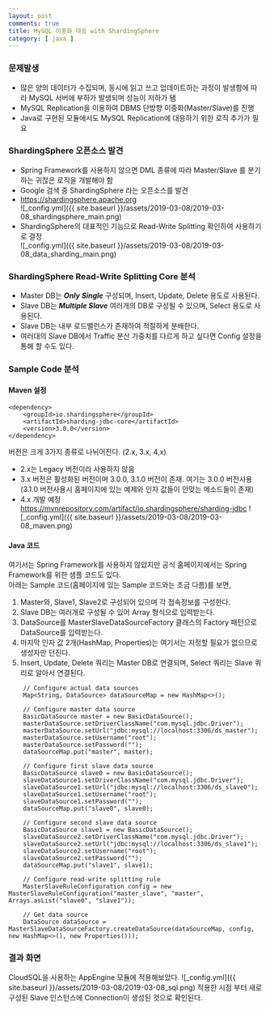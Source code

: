 ```yaml
---
layout: post
comments: true
title: MySQL 이중화 대응 with ShardingSphere
category: [ java ]
---
```


### 문제발생
* 많은 양의 데이터가 수집되며, 동시에 읽고 쓰고 업데이트하는 과정이 발생함에 따라 MySQL 서버에 부하가 발생되며 성능이 저하가 됌  
* MySQL Replication을 이용하여 DBMS 단방향 이중화(Master/Slave)를 진행  
* Java로 구현된 모듈에서도 MySQL Replication에 대응하기 위한 로직 추가가 필요  

### ShardingSphere 오픈소스 발견 
* Spring Framework를 사용하지 않으면 DML 종류에 따라 Master/Slave 를 분기하는 귀찮은 로직을 개발해야 함  
* Google 검색 중 ShardingSphere 라는 오픈소스를 발견  
* <https://shardingsphere.apache.org>      
![_config.yml]({{ site.baseurl }}/assets/2019-03-08/2019-03-08_shardingsphere_main.png)  
* ShardingSphere의 대표적인 기능으로 Read-Write Splitting 확인하여 사용하기로 결정  
![_config.yml]({{ site.baseurl }}/assets/2019-03-08/2019-03-08_data_sharding_main.png)  


### ShardingSphere Read-Write Splitting Core 분석
* Master DB는 _**Only Single**_ 구성되며, Insert, Update, Delete 용도로 사용된다.
* Slave DB는 _**Multiple Slave**_ 여러개의 DB로 구성될 수 있으며, Select 용도로 사용된다.
* Slave DB는 내부 로드밸런스가 존재하여 적절하게 분배한다.
* 여러대의 Slave DB에서 Traffic 분산 가중치를 다르게 하고 싶다면 Config 설정을 통해 할 수도 있다.

### Sample Code 분석
#### Maven 설정
~~~
<dependency>
    <groupId>io.shardingsphere</groupId>
    <artifactId>sharding-jdbc-core</artifactId>
    <version>3.0.0</version>
</dependency>
~~~
버전은 크게 3가지 종류로 나뉘어진다. (2.x, 3.x, 4,x)  
* 2.x는 Legacy 버전이라 사용하지 않음  
* 3.x 버전은 활성화된 버전이며 3.0.0, 3.1.0 버전이 존재. 여기는 3.0.0 버전사용 (3.1.0 버전사용시 홈페이지에 있는 예제와 인자 값들이 안맞는 메소드들이 존재)  
* 4.x 개발 예정  
<https://mvnrepository.com/artifact/io.shardingsphere/sharding-jdbc>
![_config.yml]({{ site.baseurl }}/assets/2019-03-08/2019-03-08_maven.png)

#### Java 코드
여기서는 Spring Framework를 사용하지 않았지만 공식 홈페이지에서는 Spring Framework를 위한 샘플 코드도 있다.    
아래는 Sample 코드(홈페이지에 있는 Sample 코드와는 조금 다름)를 보면,  
1. Master와, Slave1, Slave2로 구성되어 있으며 각 접속정보를 구성한다.
2. Slave DB는 여러개로 구성될 수 있어 Array 형식으로 입력받는다.
3. DataSource를 MasterSlaveDataSourceFactory 클래스의 Factory 패턴으로 DataSource를 입력받는다.
4. 마지막 인자 값 2개(HashMap, Properties)는 여기서는 지정할 필요가 없으므로 생성자만 던진다.
5. Insert, Update, Delete 쿼리는 Master DB로 연결되며, Select 쿼리는 Slave 쿼리로 알아서 연결된다.  
~~~
    // Configure actual data sources
    Map<String, DataSource> dataSourceMap = new HashMap<>();
    
    // Configure master data source
    BasicDataSource master = new BasicDataSource();
    masterDataSource.setDriverClassName("com.mysql.jdbc.Driver");
    masterDataSource.setUrl("jdbc:mysql://localhost:3306/ds_master");
    masterDataSource.setUsername("root");
    masterDataSource.setPassword("");
    dataSourceMap.put("master", master);
    
    // Configure first slave data source
    BasicDataSource slave0 = new BasicDataSource();
    slaveDataSource1.setDriverClassName("com.mysql.jdbc.Driver");
    slaveDataSource1.setUrl("jdbc:mysql://localhost:3306/ds_slave0");
    slaveDataSource1.setUsername("root");
    slaveDataSource1.setPassword("");
    dataSourceMap.put("slave0", slave0);
    
    // Configure second slave data source
    BasicDataSource slave1 = new BasicDataSource();
    slaveDataSource2.setDriverClassName("com.mysql.jdbc.Driver");
    slaveDataSource2.setUrl("jdbc:mysql://localhost:3306/ds_slave1");
    slaveDataSource2.setUsername("root");
    slaveDataSource2.setPassword("");
    dataSourceMap.put("slave1", slave1);
    
    // Configure read-write splitting rule
    MasterSlaveRuleConfiguration config = new MasterSlaveRuleConfiguration("master_slave", "master", Arrays.asList("slave0", "slave1"));
    
    // Get data source
    DataSource dataSource = MasterSlaveDataSourceFactory.createDataSource(dataSourceMap, config, new HashMap<>(), new Properties()));
~~~

### 결과 화면
CloudSQL을 사용하는 AppEngine 모듈에 적용해보았다.
![_config.yml]({{ site.baseurl }}/assets/2019-03-08/2019-03-08_sql.png)
적용한 시점 부터 새로 구성된 Slave 인스턴스에 Connection이 생성된 것으로 확인된다.

